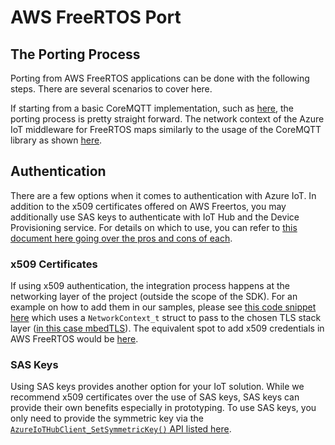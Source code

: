 # AWS FreeRTOS Port

## The Porting Process

Porting from AWS FreeRTOS applications can be done with the following steps. There are several scenarios to cover here.

If starting from a basic CoreMQTT implementation, such as [here](https://github.com/aws/amazon-freertos/blob/main/demos/coreMQTT/mqtt_demo_mutual_auth.c), the porting process is pretty straight forward. The network context of the Azure IoT middleware for FreeRTOS maps similarly to the usage of the CoreMQTT library as shown [here](https://github.com/aws/amazon-freertos/blob/3af6570347e4777d43653701bcea6ea8723a63af/demos/coreMQTT/mqtt_demo_mutual_auth.c#L795-L797).

## Authentication

There are a few options when it comes to authentication with Azure IoT. In addition to the x509 certificates offered on AWS Freertos, you may additionally use SAS keys to authenticate with IoT Hub and the Device Provisioning service. For details on which to use, you can refer to [this document here going over the pros and cons of each](https://azure.microsoft.com/blog/iot-device-authentication-options/).

### x509 Certificates

If using x509 authentication, the integration process happens at the networking layer of the project (outside the scope of the SDK). For an example on how to add them in our samples, please see [this code snippet here](https://github.com/Azure-Samples/iot-middleware-freertos-samples/blob/98234388ec445de4fa482de54b468fee23d6a1f7/demos/sample_azure_iot/sample_azure_iot.c#L278-L281) which uses a `NetworkContext_t` struct to pass to the chosen TLS stack layer ([in this case mbedTLS](https://github.com/Azure-Samples/iot-middleware-freertos-samples/blob/98234388ec445de4fa482de54b468fee23d6a1f7/demos/common/transport/transport_tls_socket_using_mbedtls.c#L345-L395)). The equivalent spot to add x509 credentials in AWS FreeRTOS would be [here](https://github.com/aws/amazon-freertos/blob/3af6570347e4777d43653701bcea6ea8723a63af/demos/network_manager/aws_iot_network_manager.c#L887-L890).

### SAS Keys

Using SAS keys provides another option for your IoT solution. While we recommend x509 certificates over the use of SAS keys, SAS keys can provide their own benefits especially in prototyping. To use SAS keys, you only need to provide the symmetric key via the [`AzureIoTHubClient_SetSymmetricKey()` API listed here](https://github.com/Azure/azure-iot-middleware-freertos/blob/c01460aef798d37a2f5ccf35f1f9274d34bf3d2b/source/include/azure_iot_hub_client.h#L324-L327).
